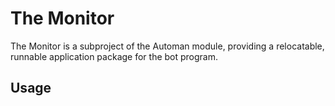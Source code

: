 # The Monitor

The Monitor is a subproject of the Automan module, providing a relocatable, runnable 
application package for the bot program.


## Usage


